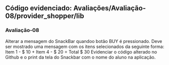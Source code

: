 ## Código evidenciado: Avaliações/Avaliação-08/provider_shopper/lib
### Avaliação-08
Alterar a mensagem do SnackBar quandoo botão BUY é pressionado.
Deve ser mostrado uma mensagem com os itens selecionados da seguinte forma:
Item 1 - $ 10 + Item 4 - $ 20 = Total $ 30
Evidenciar o código alterado no Github e o print da tela do Snackbar com o nome do aluno na aplicação.

